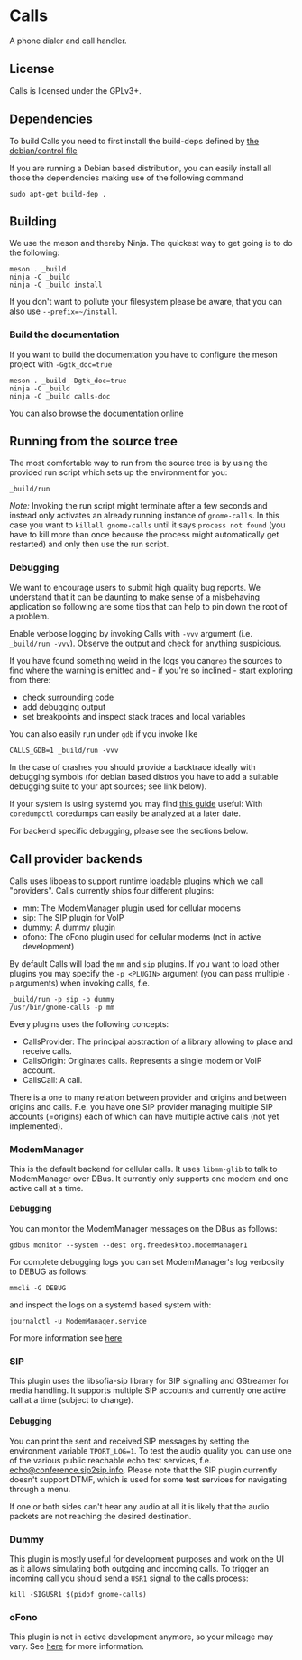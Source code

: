 # Calls

A phone dialer and call handler.

## License

Calls is licensed under the GPLv3+.

## Dependencies
To build Calls you need to first install the build-deps defined by [the debian/control file](https://gitlab.gnome.org/GNOME/calls/blob/master/debian/control#L8)

If you are running a Debian based distribution, you can easily install all those the dependencies making use of the following command

    sudo apt-get build-dep .

## Building

We use the meson and thereby Ninja.  The quickest way to get going is
to do the following:

    meson . _build
    ninja -C _build
    ninja -C _build install

If you don't want to pollute your filesystem please be aware, that you can also
use `--prefix=~/install`.

### Build the documentation
If you want to build the documentation you have to configure the meson project
with `-Ggtk_doc=true`

    meson . _build -Dgtk_doc=true
    ninja -C _build
    ninja -C _build calls-doc

You can also browse the documentation [online](https://gnome.pages.gitlab.gnome.org/calls/)

## Running from the source tree

The most comfortable way to run from the source tree is by using the provided
run script which sets up the environment for you:

    _build/run

*Note:* Invoking the run script might terminate after a few seconds and
instead only activates an already running instance of `gnome-calls`.
In this case you want to `killall gnome-calls` until it says `process not found`
(you have to kill more than once because the process might automatically get restarted)
and only then use the run script.

### Debugging

We want to encourage users to submit high quality bug reports.
We understand that it can be daunting to make sense of a misbehaving application
so following are some tips that can help to pin down the root of a problem.

Enable verbose logging by invoking Calls with `-vvv` argument
(i.e. `_build/run -vvv`).
Observe the output and check for anything suspicious.

If you have found something weird in the logs
you can`grep` the sources to find where the warning is emitted
and - if you're so inclined - start exploring from there:
- check surrounding code
- add debugging output
- set breakpoints and inspect stack traces and local variables

You can also easily run under `gdb` if you invoke like

    CALLS_GDB=1 _build/run -vvv

In the case of crashes you should provide a backtrace ideally with debugging symbols
(for debian based distros you have to add a suitable debugging suite to your apt sources; see link below).

If your system is using systemd you may find
[this guide](https://developer.puri.sm/Librem5/Development_Environment/Boards/Troubleshooting/Debugging.html)
useful: With `coredumpctl` coredumps can easily be analyzed at a later date.

For backend specific debugging, please see the sections below.

## Call provider backends

Calls uses libpeas to support runtime loadable plugins which we call "providers".
Calls currently ships four different plugins:

- mm: The ModemManager plugin used for cellular modems
- sip: The SIP plugin for VoIP
- dummy: A dummy plugin
- ofono: The oFono plugin used for cellular modems (not in active development)

By default Calls will load the `mm` and `sip` plugins.
If you want to load other plugins you may specify the `-p <PLUGIN>` argument
(you can pass multiple `-p` arguments) when invoking calls, f.e.

    _build/run -p sip -p dummy
    /usr/bin/gnome-calls -p mm

Every plugins uses the following concepts:
- CallsProvider: The principal abstraction of a library allowing to place and
receive calls.
- CallsOrigin: Originates calls. Represents a single modem or VoIP account.
- CallsCall: A call.

There is a one to many relation between provider and origins and between origins
and calls. F.e. you have one SIP provider managing multiple SIP accounts (=origins)
each of which can have multiple active calls (not yet implemented).

### ModemManager

This is the default backend for cellular calls. It uses `libmm-glib` to
talk to ModemManager over DBus. It currently only supports one modem and
one active call at a time.

#### Debugging

You can monitor the ModemManager messages on the DBus as follows:

    gdbus monitor --system --dest org.freedesktop.ModemManager1

For complete debugging logs you can set ModemManager's log verbosity to DEBUG as follows:

    mmcli -G DEBUG

and inspect the logs on a systemd based system with:

    journalctl -u ModemManager.service

For more information see [here](https://modemmanager.org/docs/modemmanager/debugging/)

### SIP

This plugin uses the libsofia-sip library for SIP signalling and
GStreamer for media handling. It supports multiple SIP accounts and
currently one active call at a time (subject to change).

#### Debugging

You can print the sent and received SIP messages by setting the environment variable
`TPORT_LOG=1`. To test the audio quality you can use one of the various public
reachable echo test services, f.e. echo@conference.sip2sip.info. Please note that
the SIP plugin currently doesn't support DTMF, which is used for some test
services for navigating through a menu.

If one or both sides can't hear any audio at all it is likely that the audio
packets are not reaching the desired destination.

### Dummy

This plugin is mostly useful for development purposes and work on the UI
as it allows simulating both outgoing and incoming calls. To trigger an
incoming call you should send a `USR1` signal to the calls process:

    kill -SIGUSR1 $(pidof gnome-calls)

### oFono

This plugin is not in active development anymore, so your mileage may vary.
See [here](ofono.md) for more information.
